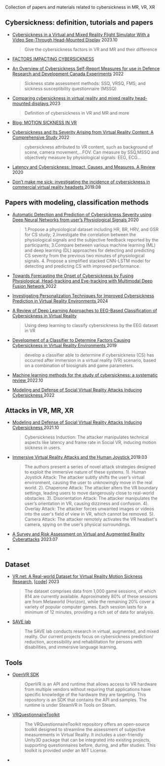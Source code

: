 Collection of papers and materials related to cybersickness in MR, VR, XR

## Cybersickness: definition, tutorials and papers
- [Cybersickness in a Virtual and Mixed Reality Flight Simulator With a Video See-Through Head-Mounted Display](https://www.diva-portal.org/smash/get/diva2:1820233/FULLTEXT01.pdf#page=24.13) 2023.10
  > Give the cybersickness factors in VR and MR and their difference
  
- [FACTORS IMPACTING CYBERSICKNESS](https://lib.iitta.gov.ua/id/eprint/729263/1/TR-HFM-MSG-323-ALL-73-120.pdf)

- [An Overview of Cybersickness Self-Report Measures for use in Defence Research and Development Canada Experiments](https://cradpdf.drdc-rddc.gc.ca/PDFS/unc467/p814963_A1b.pdf) 2022
  > Sickness state assessment methods: SSQ, VRSQ, FMS; and sickness susceptibility questionnaire (MSSQ) 

- [Comparing cybersickness in virtual reality and mixed reality head-mounted displays
](https://www.frontiersin.org/journals/virtual-reality/articles/10.3389/frvir.2023.1130864/full) 2023
  > Definition of cybersickness in VR and MR and more

- [Blog: MOTION SICKNESS IN VR](https://varjo.com/learning-hub/motion-sickness/)

- [Cybersickness and Its Severity Arising from Virtual Reality Content: A Comprehensive Study
](https://www.mdpi.com/1424-8220/22/4/1314) 2022
  > cybersickness attributed to VR content, such as background of scene, camera movement,...FOV. Can measure by SSQ,MSSQ and objectively measure by physiological signals: EEG, ECG...

- [Latency and Cybersickness: Impact, Causes, and Measures. A Review
](https://www.frontiersin.org/journals/virtual-reality/articles/10.3389/frvir.2020.582204/full) 2020

- [Don’t make me sick: investigating the incidence of cybersickness in commercial virtual reality headsets
](https://link.springer.com/article/10.1007/s10055-019-00401-0) 2019.08

  
## Papers with modeling, classification methods
- [Automatic Detection and Prediction of Cybersickness Severity using Deep Neural Networks from user’s Physiological Signals
](https://ieeexplore.ieee.org/abstract/document/9284761) 2020
  > 1.Propose a physiological dataset including HR, BR, HRV, and GSR for CS study; 2.Investigate the correlation between the physiological signals and the subjective feedback reported by the participants; 3.Compare between various machine learning (ML) and deep learning (DL) approaches for detecting and predicting CS severity from the previous two minutes of physiological signals. 4. Propose a simplified stacked CNN-LSTM model for detecting and predicting CS with improved performance.

- [Towards Forecasting the Onset of Cybersickness by Fusing Physiological, Head-tracking and Eye-tracking with Multimodal Deep Fusion Network
](https://ieeexplore.ieee.org/document/9995267) 2022

- [Investigating Personalization Techniques for Improved Cybersickness Prediction in Virtual Reality Environments
](https://ieeexplore.ieee.org/document/10458344) 2024

- [A Review of Deep Learning Approaches to EEG-Based Classification of Cybersickness in Virtual Reality
](https://ieeexplore.ieee.org/abstract/document/9319098?casa_token=pjuQAc_vIQUAAAAA:UYcxgig2gQfASqZDPl2sbi554dImmeLGQp16CdHqodDOvWq8clG0Wq4jhxUySUjrmzwd27Q4)
  >Using deep learning to classify cybersickness by the EEG dataset in VR

- [Development of a Classifier to Determine Factors Causing Cybersickness in Virtual Reality Environments
](https://www.liebertpub.com/doi/full/10.1089/g4h.2019.0045?casa_token=TAO74XAApvYAAAAA%3AcnA9r5XDHNGoaj0fina613r8bUnqyEh0Z1OGIO_y84MyGhE-pm5-tzFtmqwGBDBAq1S36Wa0g6Tn) 2019
  > develop a classifier able to determine if cybersickness (CS) has occurred after immersion in a virtual reality (VR) scenario, based on a combination of biosignals and game parameters.

- [Machine learning methods for the study of cybersickness: a systematic review
](https://link.springer.com/article/10.1186/s40708-022-00172-6) 2022.10

- [Modeling and Defense of Social Virtual Reality Attacks Inducing Cybersickness
](https://ieeexplore.ieee.org/abstract/document/9580681?casa_token=iDktR17b1l0AAAAA:_E1BXbPDoLJ8W3aXXiPKjT8T-eetr9fBbpwj7Xit0D_7qAuwn9fEPPZvj9J9R9gIrKpPz_1w) 2022

## Attacks in VR, MR, XR
- [Modeling and Defense of Social Virtual Reality Attacks Inducing Cybersickness
](https://ieeexplore.ieee.org/abstract/document/9580681?casa_token=iDktR17b1l0AAAAA:_E1BXbPDoLJ8W3aXXiPKjT8T-eetr9fBbpwj7Xit0D_7qAuwn9fEPPZvj9J9R9gIrKpPz_1w) 2021.10
  > Cybersickness Induction: The attacker manipulates technical aspects like latency and frame rate in Social VR, inducing motion sickness in users.

- [Immersive Virtual Reality Attacks and the Human Joystick
](https://ieeexplore.ieee.org/document/8675340) 2019.03
  >  The authors present a series of novel attack strategies designed to exploit the immersive nature of these systems. 1). Human Joystick Attack: The attacker subtly shifts the user’s virtual environment, causing the user to unknowingly move in the real world. 2). Chaperone Attack: The attacker alters the VR boundary settings, leading users to move dangerously close to real-world obstacles. 3). Disorientation Attack: The attacker manipulates the user’s orientation in VR, causing dizziness and confusion. 4). Overlay Attack: The attacker forces unwanted images or videos into the user's field of view in VR, which cannot be removed. 5). Camera Attack: The attacker remotely activates the VR headset's camera, spying on the user’s physical surroundings.

- [A Survey and Risk Assessment on Virtual and Augmented Reality Cyberattacks](https://ieeexplore.ieee.org/document/10180290) 2023.07

- 


## Dataset
- [VR.net: A Real-world Dataset for Virtual Reality Motion Sickness Research](https://arxiv.org/pdf/2306.03381v1), [[code](https://github.com/augmented-human-lab/vr-motion-sickness-modelling)] 2023
  > The dataset comprises data from 1,000 game sessions, of which 814 are currently available. Approximately 80% of these sessions are from Metaworld (Horizon), while the remaining 20% cover a variety of popular computer games. Each session lasts for a minimum of 12 minutes, providing a rich set of data for analysis. 

- [SAVE lab](https://sites.google.com/view/savelab/research)
  > The SAVE lab conducts research in virtual, augmented, and mixed reality. Our current projects focus on cybersickness prediction/ reduction, accessibility and rehabilitation for persons with disabilities, and immersive language learning.




## Tools
- [OpenVR SDK](https://github.com/ValveSoftware/openvr)
  > OpenVR is an API and runtime that allows access to VR hardware from multiple vendors without requiring that applications have specific knowledge of the hardware they are targeting. This repository is an SDK that contains the API and samples. The runtime is under SteamVR in Tools on Steam.

- [VRQuestionnaireToolkit](https://github.com/MartinFk/VRQuestionnaireToolkit/tree/master)
  >The VRQuestionnaireToolkit repository offers an open-source toolkit designed to streamline the assessment of subjective measurements in Virtual Reality. It includes a user-friendly Unity3D package that can be integrated into existing projects, supporting questionnaires before, during, and after studies. This toolkit is provided under an MIT License.
- 




